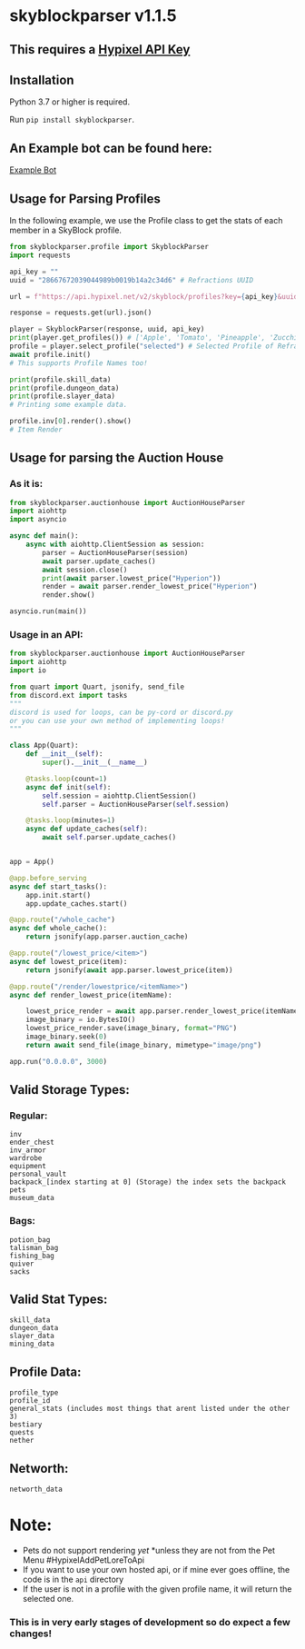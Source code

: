 # skyblockparser v1.1.5
## This requires a [Hypixel API Key](https://developer.hypixel.net)

## Installation
Python 3.7 or higher is required.

Run `pip install skyblockparser`.

## An Example bot can be found here:
[Example Bot](https://github.com/noemtdev/skyblockparser-example)

## Usage for Parsing Profiles
In the following example, we use the Profile class to get the stats of each member in a SkyBlock profile.

```py
from skyblockparser.profile import SkyblockParser
import requests

api_key = ""
uuid = "28667672039044989b0019b14a2c34d6" # Refractions UUID

url = f"https://api.hypixel.net/v2/skyblock/profiles?key={api_key}&uuid={uuid}"

response = requests.get(url).json()

player = SkyblockParser(response, uuid, api_key)
print(player.get_profiles()) # ['Apple', 'Tomato', 'Pineapple', 'Zucchini', 'Coconut', 'Pomegranate']
profile = player.select_profile("selected") # Selected Profile of Refraction
await profile.init()
# This supports Profile Names too!

print(profile.skill_data)
print(profile.dungeon_data)
print(profile.slayer_data)
# Printing some example data.

profile.inv[0].render().show()
# Item Render
```
## Usage for parsing the Auction House
### As it is:
```py
from skyblockparser.auctionhouse import AuctionHouseParser
import aiohttp
import asyncio	

async def main():
    async with aiohttp.ClientSession as session:
        parser = AuctionHouseParser(session)
        await parser.update_caches()
        await session.close()
        print(await parser.lowest_price("Hyperion"))
        render = await parser.render_lowest_price("Hyperion")
        render.show()

asyncio.run(main())
```

### Usage in an API:
```py
from skyblockparser.auctionhouse import AuctionHouseParser
import aiohttp
import io

from quart import Quart, jsonify, send_file
from discord.ext import tasks
"""
discord is used for loops, can be py-cord or discord.py
or you can use your own method of implementing loops!
"""

class App(Quart):
    def __init__(self):
        super().__init__(__name__)

    @tasks.loop(count=1)
    async def init(self):
        self.session = aiohttp.ClientSession()
        self.parser = AuctionHouseParser(self.session)

    @tasks.loop(minutes=1)
    async def update_caches(self):
        await self.parser.update_caches()


app = App()

@app.before_serving
async def start_tasks():
    app.init.start()
    app.update_caches.start()

@app.route("/whole_cache")
async def whole_cache():
    return jsonify(app.parser.auction_cache)

@app.route("/lowest_price/<item>")
async def lowest_price(item):
    return jsonify(await app.parser.lowest_price(item))

@app.route("/render/lowestprice/<itemName>")
async def render_lowest_price(itemName):

    lowest_price_render = await app.parser.render_lowest_price(itemName)
    image_binary = io.BytesIO()
    lowest_price_render.save(image_binary, format="PNG")
    image_binary.seek(0)
    return await send_file(image_binary, mimetype="image/png")

app.run("0.0.0.0", 3000)

```

## Valid Storage Types:
### Regular:
```
inv 
ender_chest
inv_armor
wardrobe
equipment
personal_vault
backpack_[index starting at 0] (Storage) the index sets the backpack
pets
museum_data
```

### Bags:
```
potion_bag
talisman_bag
fishing_bag
quiver
sacks
```

## Valid Stat Types:
```
skill_data
dungeon_data
slayer_data
mining_data
```

## Profile Data:
```
profile_type
profile_id
general_stats (includes most things that arent listed under the other 3)
bestiary
quests
nether
```

## Networth:
```
networth_data
```

# Note:
- Pets do not support rendering *yet* *unless they are not from the Pet Menu #HypixelAddPetLoreToApi
- If you want to use your own hosted api, or if mine ever goes offline, the code is in the `api` directory
- If the user is not in a profile with the given profile name, it will return the selected one.
### This is in very early stages of development so do expect a few changes!
